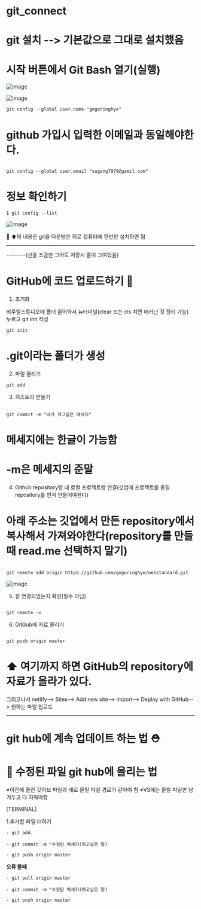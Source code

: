 # git_connect

# git 설치 --> 기본값으로 그대로 설치했음

# 시작 버튼에서 Git Bash 열기(실행)
![image](https://github.com/gogoringhye/git_connect/assets/145514996/35a9bc5e-f865-4089-aa6f-d5b45a778c10)

![image](https://github.com/gogoringhye/git_connect/assets/145514996/2f128e3b-0778-4127-baac-c974d0174f92)

```
git config --global user.name "gogoringhye"
```

# github 가입시 입력한 이메일과 동일해야한다.
```

git config --global user.email "sugang7979@gamil.com"
```

# 정보 확인하기
```
$ git config --list
```
![image](https://github.com/gogoringhye/git_connect/assets/145514996/a9e35240-2415-4c9f-9599-7b06f4cf6792)

👶 ⬆️의 내용은 git을 다운받은 뒤로 컴퓨터에 한번만 설치하면 됨

--------

--------(선을 조금만 그어도 저장시 줄이 그여있음)

# GitHub에 코드 업로드하기 🥶

1. 초기화

비주얼스튜디오에 폴더 끌어와서 뉴터미널(clear 또는 cls 치면 에러난 것 정리 가능) 누르고 git init 작성
```
git init
```

# .git이라는 폴더가 생성

2. 파일 올리기

```
git add .
```

3. 히스토리 만들기
```

git commit -m "내가 적고싶은 메세지" 
```
# 메세지에는 한글이 가능함
# -m은 메세지의 준말

4. Github repository랑 내 로컬 프로젝트랑 연결(깃업에 프로젝트를 올릴 repository를 먼저 만들어야한다)
# 아래 주소는 깃업에서 만든 repository에서 복사해서 가져와야한다(repository를 만들 때 read.me 선택하지 말기)

```

git remote add origin https://github.com/gogoringhye/webstandard.git
```
![image](https://github.com/gogoringhye/git_connect/assets/145514996/f67e899b-128d-471c-9605-9a601c634961)

5. 잘 연결되었는지 확인(필수 아님)
```

git remote -v
```

6. GitGub에 자료 올리기
```

git push origin master
```

# ⬆️ 여기까지 하면 GitHub의 repository에 자료가 올라가 있다.


그리고나서 netlify--> Sites--> Add new site--> import--> Deploy with GitHub--> 원하는 파일 업로드


--------------
# git hub에 계속 업데이트 하는 법 ⛑





# 👀 수정된 파일 git hub에 올리는 법
※이전에 올린 깃허브 파일과 새로 올릴 파일 경로가 같아야 함
※VS에는 올릴 파일만 남겨두고 다 지워야함


[TERMINAL]

1.추가할 파일 더하기
```
- git add.

- git commit -m "수정된 메세지(하고싶은 말)

- git push origin master
```
**오류 뜰때**
```
- git pull origin master

- git commit -m "수정된 메세지(하고싶은 말)

- git push origin master
